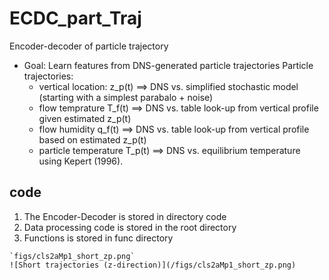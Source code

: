 # ECDC_part_Traj
Encoder-decoder of particle trajectory
 
* Goal: Learn features from DNS-generated particle trajectories 
Particle trajectories:
  * vertical location: z_p(t) ==> DNS vs. simplified stochastic model (starting with a simplest parabalo + noise)
  * flow temprature T_f(t) ==> DNS vs. table look-up from vertical profile given estimated z_p(t)
  * flow humidity q_f(t) ==> DNS vs. table look-up from vertical profile based on estimated z_p(t)
  * particle temperature T_p(t) ==> DNS vs. equilibrium temperature using Kepert (1996).


## code
1. The Encoder-Decoder is stored in directory code
1. Data processing code is stored in the root directory
1. Functions is stored in func directory
```
`figs/cls2aMp1_short_zp.png`
![Short trajectories (z-direction)](/figs/cls2aMp1_short_zp.png)
